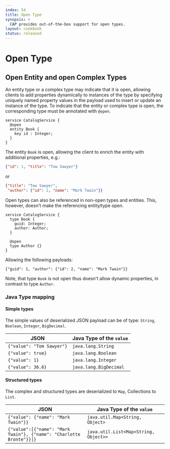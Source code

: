 ```yaml
---
index: 54
title: Open Type
synopsis: >
  CAP provides out-of-the-box support for open types.
layout: cookbook  
status: released
---
```


# Open Type

<div v-html="$frontmatter.synopsis" />

## Open Entity and open Complex Types

An entity type or a complex type may indicate that it is open, allowing clients to add properties dynamically to instances of the type by specifying uniquely named property values in the payload used to insert or update an instance of the type. To indicate that the entity or complex type is open, the corresponding type must be annotated with `@open`.


```cds
service CatalogService {
  @open
  entity Book {
    key id : Integer;
  }
}
```

The entity `Book` is open, allowing the client to enrich the entity with additional properties, e.g.: 

```json
{"id": 1, "title": "Tow Sawyer"}
``` 
or

```json
{"title": "Tow Sawyer", 
 "author": {"id": 2, "name": "Mark Twain"}}
```

Open types can also be referenced in non-open types and entities. This, however, doesn't make the referencing entity/type open.

```cds
service CatalogService {
  type Book {
    guid: Integer;
    author: Author;
  }

  @open
  type Author {}
}
```
Allowing the following payloads:

`{"guid": 1, "author": {"id": 2, "name": "Mark Twain"}}`

Note, that type `Book` is not open thus doesn't allow dynamic properties, in contrast to type `Author`.

### Java Type mapping

#### Simple types

The simple values of deserialized JSON payload can be of type: `String`, `Boolean`, `Integer`, `BigDecimal`.

|JSON                     | Java Type of the `value`|
|-------------------------|-------------------------|
|`{"value": "Tom Sawyer"}`| `java.lang.String`      |
|`{"value": true}`        | `java.lang.Boolean`     |
|`{"value": 1}`           | `java.lang.Integer`     |
|`{"value": 36.6}`        | `java.lang.BigDecimal`  |

#### Structured types

The complex and structured types are deserialized to `Map`, Collections to `List`.

|JSON                                                               | Java Type of the `value`             |
|-------------------------------------------------------------------|--------------------------------------|
|`{"value": {"name": "Mark Twain"}}`                                | `java.util.Map<String, Object>`      |
|`{"value":[{"name": "Mark Twain"}, {"name": "Charlotte Bronte"}}]}`| `java.util.List<Map<String, Object>>`|
